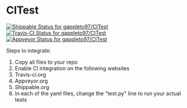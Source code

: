 # CITest

[ ![Shippable Status for gappleto97/CITest](https://img.shields.io/shippable/5699df471895ca44746ffb9f/master.svg?maxAge=2592000&label=Linux)](https://app.shippable.com/projects/5699df471895ca44746ffb9f) [ ![Travis-CI Status for gappleto97/CITest](https://img.shields.io/travis/gappleto97/CITest/master.svg?maxAge=2592000&label=OSX)](https://travis-ci.org/gappleto97/CITest) [ ![Appveyor Status for gappleto97/CITest](https://img.shields.io/appveyor/ci/gruntjs/grunt/master.svg?maxAge=2592000&label=Windows)](https://ci.appveyor.com/project/gappleto97/citest)

Steps to integrate:

1. Copy all files to your repo
2. Enable CI integration on the following websites
  1. Travis-ci.org
  2. Appveyor.org
  3. Shippable.org
3. In each of the yaml files, change the "test.py" line to run your actual tests
